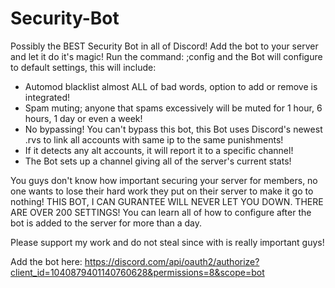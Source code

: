 # Security-Bot
Possibly the BEST Security Bot in all of Discord!
Add the bot to your server and let it do it's magic!
Run the command: ;config and the Bot will configure to default settings, this will include:
- Automod blacklist almost ALL of bad words, option to add or remove is integrated!
- Spam muting; anyone that spams excessively will be muted for 1 hour, 6 hours, 1 day or even a week!
- No bypassing! You can't bypass this bot, this Bot uses Discord's newest .rvs to link all accounts with same ip to the same punishments!
- If it detects any alt accounts, it will report it to a specific channel!
- The Bot sets up a channel giving all of the server's current stats!

You guys don't know how important securing your server for members, no one wants to lose their hard work they put on their server to make it go to nothing!
THIS BOT, I CAN GURANTEE WILL NEVER LET YOU DOWN.
THERE ARE OVER 200 SETTINGS! You can learn all of how to configure after the bot is added to the server for more than a day.

Please support my work and do not steal since with is really important guys!

Add the bot here: https://discord.com/api/oauth2/authorize?client_id=1040879401140760628&permissions=8&scope=bot
